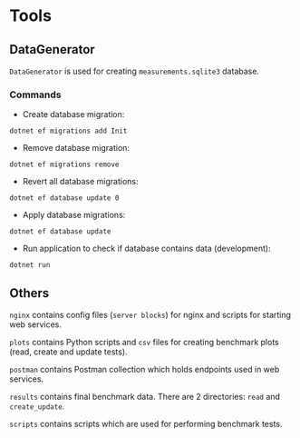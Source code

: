 # Tools

## DataGenerator

`DataGenerator` is used for creating `measurements.sqlite3` database.

### Commands

- Create database migration:

`dotnet ef migrations add Init`


- Remove database migration:

`dotnet ef migrations remove`


- Revert all database migrations:

`dotnet ef database update 0`


- Apply database migrations:

`dotnet ef database update`


- Run application to check if database contains data (development):

`dotnet run`

## Others

`nginx` contains config files (`server blocks`) for nginx and scripts for starting web services.

`plots` contains Python scripts and `csv` files for creating benchmark plots (read, create and update tests).

`postman` contains Postman collection which holds endpoints used in web services.

`results` contains final benchmark data. There are 2 directories: `read` and `create_update`.

`scripts` contains scripts which are used for performing benchmark tests.
